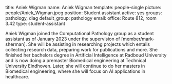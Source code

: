 title: Aniek Wigman
name: Aniek Wigman
template: people-single
picture: people/Aniek_Wigman.jpeg
position: Student assistant
active: yes
groups: pathology, diag
default_group: pathology
email: 
office: Route 812, room 3.42
type: student-assistant

Aniek Wigman joined the Computational Pathology group as a student assistant as of January 2023 under the supervision of [member/mark-sherman]. She will be assisting in researching projects which entails collecting research data, preparing work for publications and more. She finished her bachelors degree in Artificial Intelligence at Radboud University and is now doing a premaster Biomedical engineering at Technical University Eindhoven. Later, she will continue to do her masters in Biomedical engineering, where she will focus on AI applications in healthcare.
